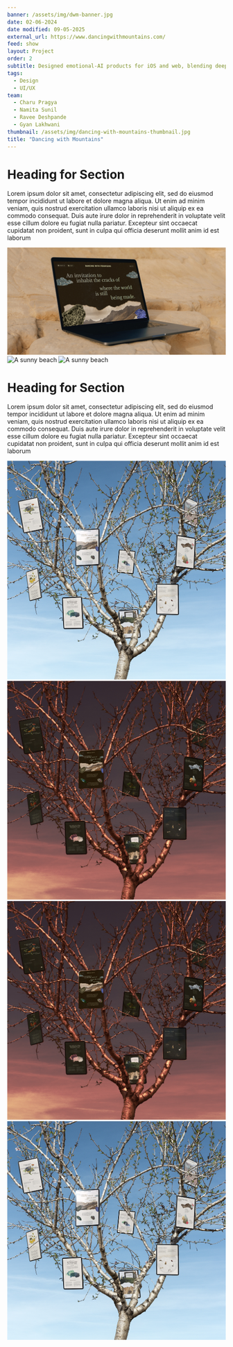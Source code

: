 ```yaml
---
banner: /assets/img/dwm-banner.jpg
date: 02-06-2024
date modified: 09-05-2025
external_url: https://www.dancingwithmountains.com/
feed: show
layout: Project
order: 2
subtitle: Designed emotional-AI products for iOS and web, blending deep research with human-centered strategy.
tags:
  - Design
  - UI/UX
team:
  - Charu Pragya
  - Namita Sunil
  - Ravee Deshpande
  - Gyan Lakhwani
thumbnail: /assets/img/dancing-with-mountains-thumbnail.jpg
title: "Dancing with Mountains"
---
```


# Heading for Section

Lorem ipsum dolor sit amet, consectetur adipiscing elit, sed do eiusmod tempor incididunt ut labore et dolore magna aliqua. Ut enim ad minim veniam, quis nostrud exercitation ullamco laboris nisi ut aliquip ex ea commodo consequat. Duis aute irure dolor in reprehenderit in voluptate velit esse cillum dolore eu fugiat nulla pariatur. Excepteur sint occaecat cupidatat non proident, sunt in culpa qui officia deserunt mollit anim id est laborum

<div class="img-grid">
<img src="../assets/img/dwm-5.jpg" alt="A sunny beach">
</div>

<div class="img-grid">
<img src="../assets/img/dwm-1.gif" alt="A sunny beach">
<img src="../assets/img/dwm-2.gif" alt="A sunny beach">
</div>

# Heading for Section

Lorem ipsum dolor sit amet, consectetur adipiscing elit, sed do eiusmod tempor incididunt ut labore et dolore magna aliqua. Ut enim ad minim veniam, quis nostrud exercitation ullamco laboris nisi ut aliquip ex ea commodo consequat. Duis aute irure dolor in reprehenderit in voluptate velit esse cillum dolore eu fugiat nulla pariatur. Excepteur sint occaecat cupidatat non proident, sunt in culpa qui officia deserunt mollit anim id est laborum

<div class="img-grid">
<img class="light-only" src="../assets/img/dwm-3.jpg" alt="A sunny beach">
<img class="dark-only" src="../assets/img/dwm-4.jpg" alt="A sunny beach">
<img class="light-only" src="../assets/img/dwm-4.jpg" alt="A sunny beach">
<img class="dark-only" src="../assets/img/dwm-3.jpg" alt="A sunny beach">
</div>

